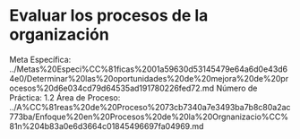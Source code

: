 # Evaluar los procesos de la organización

Meta Específica: ../Metas%20Especi%CC%81ficas%2001a59630d53145479e64a6d0e43d64e0/Determinar%20las%20oportunidades%20de%20mejora%20de%20procesos%20d6e034cd79d64535ad191780226fed72.md
Número de Práctica: 1.2
Área de Proceso: ../A%CC%81reas%20de%20Proceso%2073cb7340a7e3493ba7b8c80a2ac773ba/Enfoque%20en%20Procesos%20de%20la%20Orgnanizacio%CC%81n%204b83a0e6d3664c01845496697fa04969.md